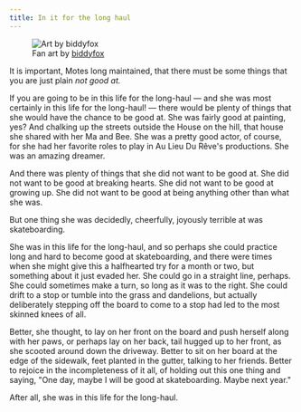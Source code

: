 ```yaml
---
title: In it for the long haul
---
```


<figure>
<img alt="Art by biddyfox" src="https://post-self.ink/gallery/skateboard.png">
<figcaption>Fan art by <a href="https://www.tumblr.com/biddyfox" target="_blank">biddyfox</a></figcaption>
</figure>

It is important, Motes long maintained, that there must be some things that you are just plain *not good at.*

If you are going to be in this life for the long-haul — and she was most certainly in this life for the long-haul! — there would be plenty of things that she would have the chance to be good at. She was fairly good at painting, yes? And chalking up the streets outside the House on the hill, that house she shared with her Ma and Bee. She was a pretty good actor, of course, for she had her favorite roles to play in Au Lieu Du Rêve's productions. She was an amazing dreamer.

And there was plenty of things that she did not want to be good at. She did not want to be good at breaking hearts. She did not want to be good at growing up. She did not want to be good at being anything other than what she was.

But one thing she was decidedly, cheerfully, joyously terrible at was skateboarding.

She was in this life for the long-haul, and so perhaps she could practice long and hard to become good at skateboarding, and there were times when she might give this a halfhearted try for a month or two, but something about it just evaded her. She could go in a straight line, perhaps. She could sometimes make a turn, so long as it was to the right. She could drift to a stop or tumble into the grass and dandelions, but actually deliberately stepping off the board to come to a stop had led to the most skinned knees of all.

Better, she thought, to lay on her front on the board and push herself along with her paws, or perhaps lay on her back, tail hugged up to her front, as she scooted around down the driveway. Better to sit on her board at the edge of the sidewalk, feet planted in the gutter, talking to her friends. Better to rejoice in the incompleteness of it all, of holding out this one thing and saying, "One day, maybe I will be good at skateboarding. Maybe next year."

After all, she was in this life for the long-haul.
